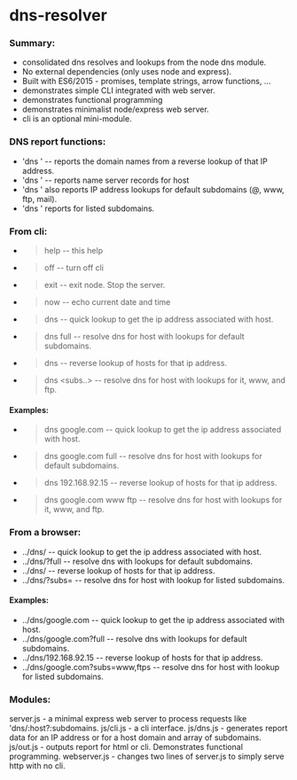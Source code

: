 # dns-resolver

### Summary:

- consolidated dns resolves and lookups from the node dns module.
- No external dependencies (only uses node and express).
- Built with ES6/2015 - promises, template strings, arrow functions, ...
- demonstrates simple CLI integrated with web server.
- demonstrates functional programming
- demonstrates minimalist node/express web server.
- cli is an optional mini-module.

### DNS report functions:

- 'dns <ipaddress>' -- reports the domain names from a reverse lookup of that IP address.
- 'dns <host>'      -- reports name server records for host
- 'dns <host>' also reports IP address lookups for default subdomains (@, www, ftp, mail).
- 'dns <host> <subdomains>' reports for listed subdomains.

### From cli:

- > help  -- this help
- > off   -- turn off cli
- > exit  -- exit node.  Stop the server.
- > now   -- echo current date and time

- > dns <host>          -- quick lookup to get the ip address associated with host.
- > dns <host> full     -- resolve dns for host with lookups for default subdomains.
- > dns <ipaddress>     -- reverse lookup of hosts for that ip address.
- > dns <host> <subs..> -- resolve dns for host with lookups for it, www, and ftp.

#### Examples:

- > dns google.com          -- quick lookup to get the ip address associated with host.
- > dns google.com full     -- resolve dns for host with lookups for default subdomains.
- > dns 192.168.92.15       -- reverse lookup of hosts for that ip address.
- > dns google.com www ftp  -- resolve dns for host with lookups for it, www, and ftp.

### From a browser:

- ../dns/<host>             -- quick lookup to get the ip address associated with host.
- ../dns/<host>?full        -- resolve dns with lookups for default subdomains.
- ../dns/<ipaddress>        -- reverse lookup of hosts for that ip address.
- ../dns/<host>?subs=<subs> -- resolve dns for host with lookup for listed subdomains.

#### Examples:

- ../dns/google.com         -- quick lookup to get the ip address associated with host.
- ../dns/google.com?full    -- resolve dns with lookups for default subdomains.
- ../dns/192.168.92.15            -- reverse lookup of hosts for that ip address.
- ../dns/google.com?subs=www,ftps -- resolve dns for host with lookup for listed subdomains.

### Modules:

server.js    - a minimal express web server to process requests like 'dns/:host?:subdomains.
js/cli.js    - a cli interface.
js/dns.js    - generates report data for an IP address or for a host domain and array of subdomains.
js/out.js    - outputs report for html or cli.  Demonstrates functional programming.
webserver.js - changes two lines of server.js to simply serve http with no cli.

